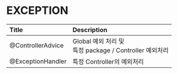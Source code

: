 # EXCEPTION

|Title|Description|
|:---|:---|
|@ControllerAdvice|Global 예외 처리 및<br>특정 package / Controller 예외처리|
|@ExceptionHandler|특정 Controller의 예외처리|